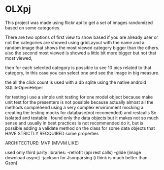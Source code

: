# OLXpj

This project was made using flickr api to get a set of images randomized based on some categories.

There are two options of first view to show based if you are already user or not 
the categories are showed using gridLayout with the name and a random image that shows the most viewed category bigger than the others.
also the second most viewed is showed a little bit more bigger but not that most viewed, 

then for each selected category is possible to see 10 pics related to that category, in this case you can select one and see the image in big measure. 

the all the click count is used with a db sqlite using the native android SQLiteOpenHelper 

for testing i use a simple unit testing for one model object because make unit test for the presenters is not possible because actually almost all the methods comprehend using a very complex environment mocking a creating the testing mocks for database(not recomended) and restcalls 
So isolated and testable i found only the data objects but it makes not so much sense and usually in best practices is not recommended do it, but is possible adding a validate method on the class for some data objects that HAVE STRICTLY RECQUIRED some properties 

ARCHITECTURE: MVP (MVVM LIKE)

used only third party libraries:
-retrofit (api rest calls)
-glide (image download async)
-jackson for Jsonparsing (i think is much better than Gson)
